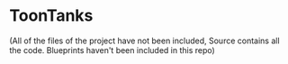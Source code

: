 # ToonTanks
(All of the files of the project have not been included, Source contains all the code. Blueprints haven't been included in this repo)
